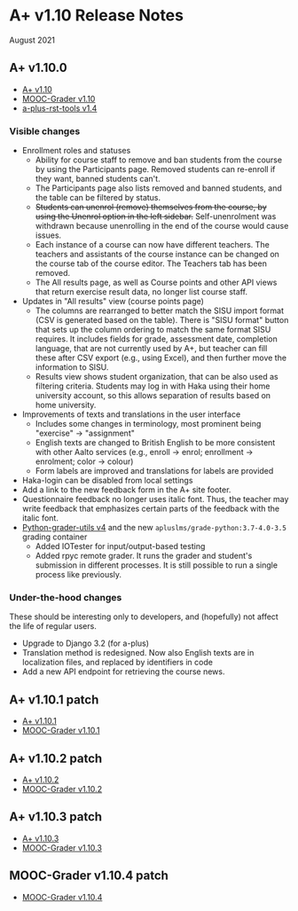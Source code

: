 # A+ v1.10 Release Notes

August 2021

## A+ v1.10.0

* [A+ v1.10](https://github.com/apluslms/a-plus/releases/tag/v1.10.0)
* [MOOC-Grader v1.10](https://github.com/apluslms/mooc-grader/releases/tag/v1.10.0)
* [a-plus-rst-tools v1.4](https://github.com/apluslms/a-plus-rst-tools/releases/tag/v1.4)

### Visible changes

* Enrollment roles and statuses
  - Ability for course staff to remove and ban students from the course by using the Participants page. Removed students can re-enroll if they want, banned students can't.
  - The Participants page also lists removed and banned students, and the table can be filtered by status.
  - ~~Students can unenrol (remove) themselves from the course, by using the Unenrol option in the left sidebar.~~ Self-unenrolment was withdrawn because unenrolling in the end of the course would cause issues.
  - Each instance of a course can now have different teachers. The teachers and assistants of the course instance can be changed on the course tab of the course editor. The Teachers tab has been removed.
  - The All results page, as well as Course points and other API views that return exercise result data, no longer list course staff.
* Updates in "All results" view (course points page)
  - The columns are rearranged to better match the SISU import format (CSV is generated based on the table). There is "SISU format" button that sets up the column ordering to match the same format SISU requires. It includes fields for grade, assessment date, completion language, that are not currently used by A+, but teacher can fill these after CSV export (e.g., using Excel), and then further move the information to SISU.
  - Results view shows student organization, that can be also used as filtering criteria. Students may log in with Haka using their home university account, so this allows separation of results based on home university.
* Improvements of texts and translations in the user interface
  - Includes some changes in terminology, most prominent being "exercise" → "assignment"
  - English texts are changed to British English to be more consistent with other Aalto services (e.g., enroll → enrol; enrollment → enrolment; color → colour)
  - Form labels are improved and translations for labels are provided
* Haka-login can be disabled from local settings
* Add a link to the new feedback form in the A+ site footer.
* Questionnaire feedback no longer uses italic font. Thus, the teacher may write feedback that emphasizes certain parts of the feedback with the italic font.
* [Python-grader-utils v4](https://github.com/apluslms/python-grader-utils/releases/tag/v4.0) and the new `apluslms/grade-python:3.7-4.0-3.5` grading container
  - Added IOTester for input/output-based testing
  - Added rpyc remote grader. It runs the grader and student's submission in different processes. It is still possible to run a single process like previously.

### Under-the-hood changes

These should be interesting only to developers, and (hopefully) not affect the life of regular users.

* Upgrade to Django 3.2 (for a-plus)
* Translation method is redesigned. Now also English texts are in localization files, and replaced by identifiers in code
* Add a new API endpoint for retrieving the course news.

## A+ v1.10.1 patch

* [A+ v1.10.1](https://github.com/apluslms/a-plus/releases/tag/v1.10.1)
* [MOOC-Grader v1.10.1](https://github.com/apluslms/mooc-grader/releases/tag/v1.10.1)

## A+ v1.10.2 patch

* [A+ v1.10.2](https://github.com/apluslms/a-plus/releases/tag/v1.10.2)
* [MOOC-Grader v1.10.2](https://github.com/apluslms/mooc-grader/releases/tag/v1.10.2)

## A+ v1.10.3 patch

* [A+ v1.10.3](https://github.com/apluslms/a-plus/releases/tag/v1.10.3)
* [MOOC-Grader v1.10.3](https://github.com/apluslms/mooc-grader/releases/tag/v1.10.3)

## MOOC-Grader v1.10.4 patch

* [MOOC-Grader v1.10.4](https://github.com/apluslms/mooc-grader/releases/tag/v1.10.4)
